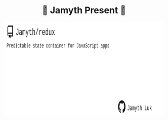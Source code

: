 <!-- built at 11/17/2022, 12:34:12 PM -->
<h1 align="center">
🎉 Jamyth Present 🎉
</h1>
<p align="center">
    <a href="https://github.com/Jamyth/redux">
        <img width="1000" height="300" src="./readme.svg" />
    </a>
</p>